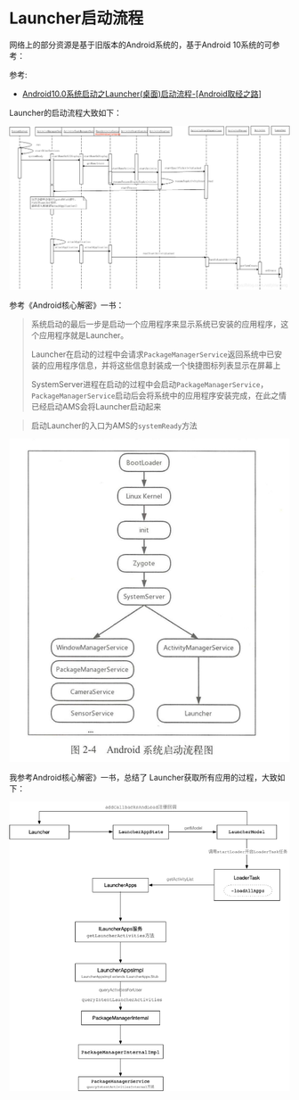 # Launcher启动流程

网络上的部分资源是基于旧版本的Android系统的，基于Android 10系统的可参考：

参考:

+ [Android10.0系统启动之Launcher(桌面)启动流程-[Android取经之路]](https://blog.csdn.net/yiranfeng/article/details/103752203)



Launcher的启动流程大致如下：

![033](https://github.com/winfredzen/Android-Basic/blob/master/Framework/images/033.png)



参考《Android核心解密》一书：

> 系统启动的最后一步是启动一个应用程序来显示系统已安装的应用程序，这个应用程序就是Launcher。
>
> Launcher在启动的过程中会请求`PackageManagerService`返回系统中已安装的应用程序信息，并将这些信息封装成一个快捷图标列表显示在屏幕上
>
> SystemServer进程在启动的过程中会启动`PackageManagerService`，`PackageManagerService`启动后会将系统中的应用程序安装完成，在此之情已经启动AMS会将Launcher启动起来



> 启动Launcher的入口为AMS的`systemReady`方法

![043](https://github.com/winfredzen/Android-Basic/blob/master/Framework/images/043.png)



我参考Android核心解密》一书，总结了 Launcher获取所有应用的过程，大致如下：

![044](https://github.com/winfredzen/Android-Basic/blob/master/Framework/images/044.png)

























